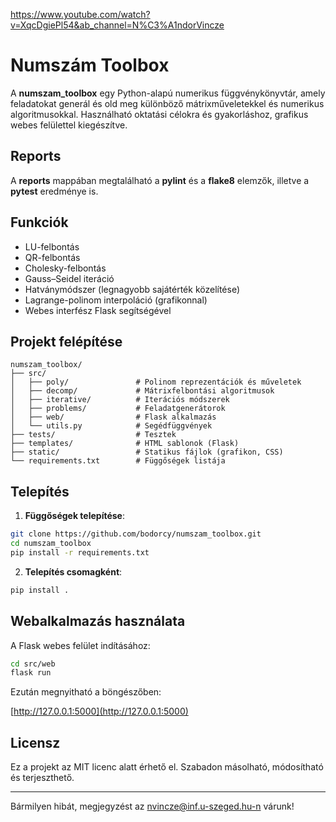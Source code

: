 https://www.youtube.com/watch?v=XqcDgiePl54&ab_channel=N%C3%A1ndorVincze


# Numszám Toolbox

A **numszam_toolbox** egy Python-alapú numerikus függvénykönyvtár, amely feladatokat generál és old meg különböző mátrixműveletekkel és numerikus algoritmusokkal. Használható oktatási célokra és gyakorláshoz, grafikus webes felülettel kiegészítve.


## Reports
A **reports** mappában megtalálható a **pylint** és a **flake8** elemzők, illetve a **pytest** eredménye is.

## Funkciók

- LU-felbontás
- QR-felbontás
- Cholesky-felbontás
- Gauss–Seidel iteráció
- Hatványmódszer (legnagyobb sajátérték közelítése)
- Lagrange-polinom interpoláció (grafikonnal)
- Webes interfész Flask segítségével

## Projekt felépítése

```
numszam_toolbox/
├── src/
│   ├── poly/               # Polinom reprezentációk és műveletek
│   ├── decomp/             # Mátrixfelbontási algoritmusok
│   ├── iterative/          # Iterációs módszerek
│   ├── problems/           # Feladatgenerátorok
│   ├── web/                # Flask alkalmazás
│   └── utils.py            # Segédfüggvények
├── tests/                  # Tesztek
├── templates/              # HTML sablonok (Flask)
├── static/                 # Statikus fájlok (grafikon, CSS)
└── requirements.txt        # Függőségek listája

```

## Telepítés

1. **Függőségek telepítése**:

```bash
git clone https://github.com/bodorcy/numszam_toolbox.git
cd numszam_toolbox
pip install -r requirements.txt
```

2. **Telepítés csomagként**:

```bash
pip install .
```

## Webalkalmazás használata

A Flask webes felület indításához:

```bash
cd src/web
flask run
```

Ezután megnyitható a böngészőben:

[http://127.0.0.1:5000](http://127.0.0.1:5000)


## Licensz

Ez a projekt az MIT licenc alatt érhető el. Szabadon másolható, módosítható és terjeszthető.

---

Bármilyen hibát, megjegyzést az nvincze@inf.u-szeged.hu-n várunk!
